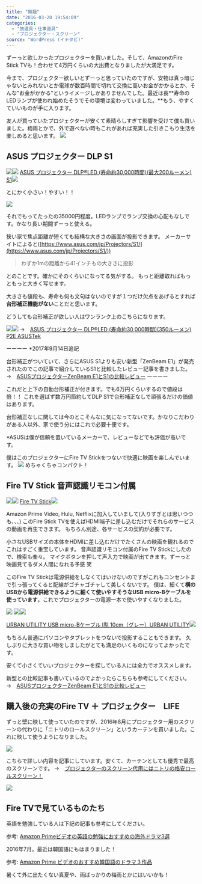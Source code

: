 ```yaml
---
title: "無題"
date: "2016-03-20 19:54:09"
categories:
  - "旅道具・仕事道具"
  - "プロジェクター・スクリーン"
source: "WordPress (イナタビ)"
---
```


ずーっと欲しかったプロジェクターを買いました。そして、AmazonのFire Stick TVも！合わせて4万円くらいの大出費となりましたが大満足です。

今まで、プロジェクター欲しいとずーっと思っていたのですが、安物は真っ暗じゃないとみれないとか電球が数百時間で切れて交換に高いお金がかかるとか、そんな"お金がかかる"というイメージしかありませんでした。最近は長**寿命のLEDランプが使われ始めたそうでその環境は変わっていました。**もう、やすくていいものが手に入ります。

友人が買っていたプロジェクターが安くて素晴らしすぎて影響を受けて僕も買いました。梅雨とかで、外で遊べない時もこれがあれば充実した引きこもり生活を楽しめると思います。
![](https://masayamuko.com/wp/wp-content/uploads/2016/03/写真-2016-03-20-14-35-52.jpg)
## ASUS プロジェクター DLP S1
[![](http://ws-fe.amazon-adsystem.com/widgets/q?_encoding=UTF8&ASIN=B00LZOQYAU&Format=_SL250_&ID=AsinImage&MarketPlace=JP&ServiceVersion=20070822&WS=1&tag=msymk-22)](http://www.amazon.co.jp/gp/product/B00LZOQYAU/ref=as_li_ss_il?ie=UTF8&camp=247&creative=7399&creativeASIN=B00LZOQYAU&linkCode=as2&tag=msymk-22)![](http://ir-jp.amazon-adsystem.com/e/ir?t=msymk-22&l=as2&o=9&a=B00LZOQYAU)
[ASUS プロジェクター DLP®LED (寿命約30,000時間)(最大200ルーメン) S1](http://www.amazon.co.jp/gp/product/B00LZOQYAU/ref=as_li_ss_tl?ie=UTF8&camp=247&creative=7399&creativeASIN=B00LZOQYAU&linkCode=as2&tag=msymk-22)![](http://ir-jp.amazon-adsystem.com/e/ir?t=msymk-22&l=as2&o=9&a=B00LZOQYAU)

とにかく小さい！やすい！！

![](https://masayamuko.com/wp/wp-content/uploads/2016/03/71UYj0BvVmL._SL1500_.jpg)

それでもってたったの35000円程度。LEDランプでランプ交換の心配もなしです。かなり長い期間ずーっと使える。

狭い家で焦点距離が短くても結構な大きさの画面が投影できます。
メーカーサイトによると([https://www.asus.com/jp/Projectors/S1/](https://www.asus.com/jp/Projectors/S1/))
> わずか1mの距離から41インチもの大きさに投影

とのことです。確かにそのくらいになってる気がする。
もっと距離取ればもっともっと大きく写せます。

大きさも値段も、寿命も何も文句はないのですが１つだけ欠点をあげるとすれば
**台形補正機能がない**ことだと思います。

どうしても台形補正が欲しい人はワンランク上のこちらになります。

[![](//ws-fe.amazon-adsystem.com/widgets/q?_encoding=UTF8&ASIN=B00J865EYY&Format=_SL110_&ID=AsinImage&MarketPlace=JP&ServiceVersion=20070822&WS=1&tag=msymk-22)](https://www.amazon.co.jp/%E3%83%97%E3%83%AD%E3%82%B8%E3%82%A7%E3%82%AF%E3%82%BF%E3%83%BC-DLP%C2%AELED-%E5%AF%BF%E5%91%BD%E7%B4%8430-350%E3%83%AB%E3%83%BC%E3%83%A1%E3%83%B3-P2E/dp/B00J865EYY/ref=as_li_ss_il?ie=UTF8&qid=1474465986&sr=8-5&keywords=ASUS+%E3%83%97%E3%83%AD%E3%82%B8%E3%82%A7%E3%82%AF%E3%82%BF%E3%83%BC+DLP&linkCode=li1&tag=msymk-22&linkId=1d465d9c5f159c8147be41a4b8283f28)![](https://ir-jp.amazon-adsystem.com/e/ir?t=msymk-22&l=li1&o=9&a=B00J865EYY)
→　[ASUS プロジェクター DLP®LED (寿命約30,000時間)(350ルーメン) P2E ASUSTek](http://amzn.to/2d1JJrr)

ーーーー
*2017年9月14日追記

台形補正がついていて、さらにASUS S1よりも安い新型「ZenBeam E1」が発売されたのでこの記事で紹介しているS1と比較したレビュー記事を書きました。
→　[ASUSプロジェクターZenBeam E1とS1の比較レビュー](https://masayamuko.com/asus-zenbeame1/)
ーーーー

これだと上下の自動台形補正が付きます。でも6万円くらいするので値段は倍！！
これを選ばず数万円節約してDLP S1で台形補正なしで頑張るだけの価値はあります。

台形補正なしに関しては今のとこそんなに気になってないです。かなりこだわりがある人以外、家で使う分にはこれで必要十便です。

*ASUSは僕が信頼を置いているメーカーで、レビューなどでも評価が高いです。

僕はこのプロジェクターにFire TV Stickをつないで快適に映画を楽しんでいます。
![](https://masayamuko.com/wp/wp-content/uploads/2016/03/写真-2016-03-20-14-11-35.jpg)
めちゃくちゃコンパクト！

## Fire TV Stick 音声認識リモコン付属
[![](http://ws-fe.amazon-adsystem.com/widgets/q?_encoding=UTF8&ASIN=B00ZVNYLS8&Format=_SL250_&ID=AsinImage&MarketPlace=JP&ServiceVersion=20070822&WS=1&tag=msymk-22)](http://www.amazon.co.jp/gp/product/B00ZVNYLS8/ref=as_li_ss_il?ie=UTF8&camp=247&creative=7399&creativeASIN=B00ZVNYLS8&linkCode=as2&tag=msymk-22)![](http://ir-jp.amazon-adsystem.com/e/ir?t=msymk-22&l=as2&o=9&a=B00ZVNYLS8)
[Fire TV Stick](http://www.amazon.co.jp/gp/product/B00ZVNYLS8/ref=as_li_ss_tl?ie=UTF8&camp=247&creative=7399&creativeASIN=B00ZVNYLS8&linkCode=as2&tag=msymk-22)![](http://ir-jp.amazon-adsystem.com/e/ir?t=msymk-22&l=as2&o=9&a=B00ZVNYLS8)

Amazon Prime Video, Hulu, Netflixに加入していまして(入りすぎとは思いつつも、、、)
このFire Stick TVを使えばHDMI端子に差し込むだけでそれらのサービスの動画を再生できます。
もちろん別途、各サービスの契約が必要です。

小さなUSBサイズの本体をHDMIに差し込むだけでたくさんの映画を観れるのでこれはすごく重宝しています。
音声認識リモコン付属のFire TV Stickにしたので、検索も楽々。
マイクボタンを押して声入力で映画が出てきます。ずーっと映画見てるダメ人間になれる予感 笑

このFire TV Stickは電源供給をしなくてはいけないのですがこれもコンセントまで引っ張ってくると配線がゴチャゴチャして美しくないです。
僕は、細くて**横のUSBから電源供給できるように細くて使いやすそうなUSB micro-Bケーブルを使っています**。これでプロジェクターの電源一本で使いやすくなりました。

![](https://masayamuko.com/wp/wp-content/uploads/2016/03/写真-2016-03-20-14-10-25.jpg)
[![](http://ws-fe.amazon-adsystem.com/widgets/q?_encoding=UTF8&ASIN=B00IOCI0LC&Format=_SL250_&ID=AsinImage&MarketPlace=JP&ServiceVersion=20070822&WS=1&tag=masaya041-22)](http://www.amazon.co.jp/gp/product/B00IOCI0LC/ref=as_li_ss_il?ie=UTF8&camp=247&creative=7399&creativeASIN=B00IOCI0LC&linkCode=as2&tag=masaya041-22)![](http://ir-jp.amazon-adsystem.com/e/ir?t=masaya041-22&l=as2&o=9&a=B00IOCI0LC)

[URBAN UTILITY USB micro-Bケーブル I型 10cm（グレー）URBAN UTILITY](http://www.amazon.co.jp/gp/product/B00IOCI0LC/ref=as_li_ss_tl?ie=UTF8&camp=247&creative=7399&creativeASIN=B00IOCI0LC&linkCode=as2&tag=masaya041-22)![](http://ir-jp.amazon-adsystem.com/e/ir?t=masaya041-22&l=as2&o=9&a=B00IOCI0LC)

もちろん普通にパソコンやタブレットをつないで投影することもできます。
久しぶりに大きな買い物をしましたがとても満足のいくものになってよかったです。

安くて小さくていいプロジェクターを探している人には全力でオススメします。

新型との比較記事も書いているのでよかったらこちらも参考にしてください。
→　[ASUSプロジェクターZenBeam E1とS1の比較レビュー](https://masayamuko.com/asus-zenbeame1/)

## 購入後の充実のFire TV ＋ プロジェクター　LIFE

ずっと壁に映して使っていたのですが、2016年8月にプロジェクター用のスクリーンの代わりに「ニトリのロールスクリーン」というカーテンを買いました。これに映して使うようになりました。

![](https://masayamuko.com/wp/wp-content/uploads/2016/08/IMG_20160818_211257-1.jpg)

こちらで詳しい内容を記事にしています。安くて、カーテンとしても優秀で最高のスクリーンです。
→　[プロジェクターのスクリーン代用にはニトリの格安ロールスクリーン！](https://masayamuko.com/projector-screen-nitori/)

![](https://masayamuko.com/wp/wp-content/uploads/2016/08/IMG_20160818_220559.jpg)

## Fire TVで見ているものたち

英語を勉強している人は下記の記事も参考にしてください。

参考: [Amazon Primeビデオの英語の勉強におすすめの海外ドラマ3選](https://masayamuko.com/amazonprimevideo/)

2016年7月。最近は韓国語にもはまりました！

参考: [Amazon Prime ビデオのおすすめ韓国語のドラマ３作品](https://masayamuko.com/korean-drama/)

暑くて外に出たくない真夏や、雨ばっかりの梅雨とかにはいいかも！